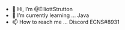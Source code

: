 - 👋 Hi, I’m @ElliottStrutton
- 🌱 I’m currently learning ...
Java
- 📫 How to reach me ...
Discord ECNS#8931
